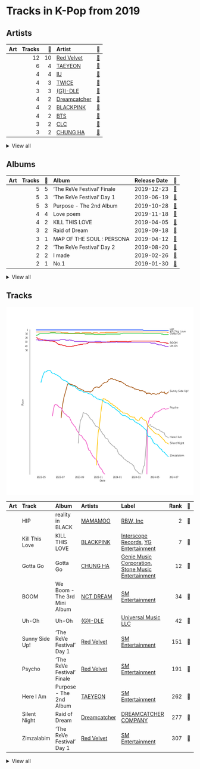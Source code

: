 # Tracks in K-Pop from 2019

## Artists

| Art | Tracks | 💚 | Artist | 🔗 |
|:---|---:|---:|:---|:---|
| <img src="https://i.scdn.co/image/ab6761610000e5eb7719f0625a2fa078a60c85cd" alt="" width="50" /> | 12 | 10 | [Red Velvet](../../../artists/red_velvet/overview.md) | [🔗](https://open.spotify.com/artist/1z4g3DjTBBZKhvAroFlhOM) |
| <img src="https://i.scdn.co/image/ab6761610000e5eb097877542866c981757e9592" alt="" width="50" /> | 6 | 4 | [TAEYEON](../../../artists/taeyeon/overview.md) | [🔗](https://open.spotify.com/artist/3qNVuliS40BLgXGxhdBdqu) |
| <img src="https://i.scdn.co/image/ab6761610000e5ebbd0642ff425698afac5caffd" alt="" width="50" /> | 4 | 4 | [IU](../../../artists/iu/overview.md) | [🔗](https://open.spotify.com/artist/3HqSLMAZ3g3d5poNaI7GOU) |
| <img src="https://i.scdn.co/image/ab6761610000e5eb0c6952f39ba680489149a54c" alt="" width="50" /> | 4 | 3 | [TWICE](../../../artists/twice/overview.md) | [🔗](https://open.spotify.com/artist/7n2Ycct7Beij7Dj7meI4X0) |
| <img src="https://i.scdn.co/image/ab6761610000e5ebc112966f2a5abe5641abae6f" alt="" width="50" /> | 3 | 3 | [(G)I-DLE](../../../artists/(g)i-dle/overview.md) | [🔗](https://open.spotify.com/artist/2AfmfGFbe0A0WsTYm0SDTx) |
| <img src="https://i.scdn.co/image/ab6761610000e5ebf9fb2a341d6852c012a5d5ee" alt="" width="50" /> | 4 | 2 | [Dreamcatcher](../../../artists/dreamcatcher/overview.md) | [🔗](https://open.spotify.com/artist/5V1qsQHdXNm4ZEZHWvFnqQ) |
| <img src="https://i.scdn.co/image/ab6761610000e5ebc9690bc711d04b3d4fd4b87c" alt="" width="50" /> | 4 | 2 | [BLACKPINK](../../../artists/blackpink/overview.md) | [🔗](https://open.spotify.com/artist/41MozSoPIsD1dJM0CLPjZF) |
| <img src="https://i.scdn.co/image/ab6761610000e5ebd642648235ebf3460d2d1f6a" alt="" width="50" /> | 4 | 2 | [BTS](../../../artists/bts/overview.md) | [🔗](https://open.spotify.com/artist/3Nrfpe0tUJi4K4DXYWgMUX) |
| <img src="https://i.scdn.co/image/ab6761610000e5eb123f438003920eced08e348d" alt="" width="50" /> | 3 | 2 | [CLC](../../../artists/clc/overview.md) | [🔗](https://open.spotify.com/artist/6QyO41KctzGc70mVaVnXQO) |
| <img src="https://i.scdn.co/image/ab6761610000e5eb8e075c754be58cc33e30905a" alt="" width="50" /> | 3 | 2 | [CHUNG HA](../../../artists/chung_ha/overview.md) | [🔗](https://open.spotify.com/artist/2PSJ6YriU7JsFucxACpU7Y) |


<details>
<summary>View all</summary>

| Art | Tracks | 💚 | Artist | 🔗 |
|:---|---:|---:|:---|:---|
| <img src="https://i.scdn.co/image/ab6761610000e5eb3977b843704948c0253b0a7d" alt="" width="50" /> | 2 | 2 | [HWASA](../../../artists/hwasa/overview.md) | [🔗](https://open.spotify.com/artist/7bmYpVgQub656uNTu6qGNQ) |
| <img src="https://i.scdn.co/image/ab6761610000e5eb76643c12c77c6f4de9f5fdb5" alt="" width="50" /> | 2 | 2 | [EVERGLOW](../../../artists/everglow/overview.md) | [🔗](https://open.spotify.com/artist/3ZZzT0naD25RhY2uZvIKkJ) |
| <img src="https://i.scdn.co/image/ab6761610000e5eb91d28ed74ef3451d30ffab6a" alt="" width="50" /> | 2 | 2 | [Stray Kids](../../../artists/stray_kids/overview.md) | [🔗](https://open.spotify.com/artist/2dIgFjalVxs4ThymZ67YCE) |
| <img src="https://i.scdn.co/image/ab6761610000e5ebb0e2700dbc17b43328038f7a" alt="" width="50" /> | 2 | 2 | [ITZY](../../../artists/itzy/overview.md) | [🔗](https://open.spotify.com/artist/2KC9Qb60EaY0kW4eH68vr3) |
| <img src="https://i.scdn.co/image/ab6761610000e5ebe12972169702affd7a4c48ec" alt="" width="50" /> | 2 | 2 | [MAMAMOO](../../../artists/mamamoo/overview.md) | [🔗](https://open.spotify.com/artist/0XATRDCYuuGhk0oE7C0o5G) |
| <img src="https://i.scdn.co/image/ab6761610000e5ebf8ae485831cf4c3a568dc313" alt="" width="50" /> | 2 | 1 | [ATEEZ](../../../artists/ateez/overview.md) | [🔗](https://open.spotify.com/artist/68KmkJeZGfwe1OUaivBa2L) |
| <img src="https://i.scdn.co/image/ab6761610000e5eb611e60f2b061c920476b2df3" alt="" width="50" /> | 2 | 1 | [BAEKHYUN](../../../artists/baekhyun/overview.md) | [🔗](https://open.spotify.com/artist/4ufh0WuMZh6y4Dmdnklvdl) |
| <img src="https://i.scdn.co/image/ab6761610000e5eb3d5ddee9415ccf4baaa9f26e" alt="" width="50" /> | 2 | 1 | Halsey | [🔗](https://open.spotify.com/artist/26VFTg2z8YR0cCuwLzESi2) |
| <img src="https://i.scdn.co/image/ab6761610000e5ebe70125afbbed90ac3e9339ba" alt="" width="50" /> | 1 | 1 | WOOGIE | [🔗](https://open.spotify.com/artist/7C0lSOS41UnTbnF7bMSEWN) |
| <img src="https://i.scdn.co/image/ab6761610000e5ebd90aa536055fe9806b3960e6" alt="" width="50" /> | 1 | 1 | GOT7 | [🔗](https://open.spotify.com/artist/6nfDaffa50mKtEOwR8g4df) |
| <img src="https://i.scdn.co/image/ab6761610000e5eb846662aa85d520b2442d3cd5" alt="" width="50" /> | 1 | 1 | [BIBI](../../../artists/bibi/overview.md) | [🔗](https://open.spotify.com/artist/6UbmqUEgjLA6jAcXwbM1Z9) |
| <img src="https://i.scdn.co/image/ab6761610000e5eb8eb5e57e526ceb14f06ea203" alt="" width="50" /> | 1 | 1 | iKON | [🔗](https://open.spotify.com/artist/5qRSs6mvI17zrkJpOHkCoM) |
| <img src="https://i.scdn.co/image/ab6761610000e5eb4d4b74165ecfadcacf0771ae" alt="" width="50" /> | 1 | 1 | [MOMOLAND](../../../artists/momoland/overview.md) | [🔗](https://open.spotify.com/artist/5RR0MLwcjc87wjSw2JYdwx) |
| <img src="https://i.scdn.co/image/ab6761610000e5eb8d69367047a24d20b0323ff7" alt="" width="50" /> | 1 | 1 | SuperM | [🔗](https://open.spotify.com/artist/5BHFSMEjfLVx1JwRWjAOsE) |
| <img src="https://i.scdn.co/image/ab6761610000e5eb2a4491bcd12c2cfe2490e52a" alt="" width="50" /> | 1 | 1 | AB6IX | [🔗](https://open.spotify.com/artist/4y0wFJ5jmCUNRLZfsw1I7g) |
| <img src="https://i.scdn.co/image/ab6761610000e5ebd9e94a40fd6ef4fe68318821" alt="" width="50" /> | 1 | 1 | Becky G | [🔗](https://open.spotify.com/artist/4obzFoKoKRHIphyHzJ35G3) |
| <img src="https://i.scdn.co/image/ab6761610000e5eb5cd460490fb1c55b8ed8c40b" alt="" width="50" /> | 1 | 1 | [OH MY GIRL](../../../artists/oh_my_girl/overview.md) | [🔗](https://open.spotify.com/artist/2019zR22qK2RBvCqtudBaI) |
| <img src="https://i.scdn.co/image/ab6761610000e5eb550aeb3311c7c8bf53ad07db" alt="" width="50" /> | 1 | 1 | WayV | [🔗](https://open.spotify.com/artist/1qBsABYUrxg9afpMtyoFKz) |
| <img src="https://i.scdn.co/image/ab6761610000e5eb49cfa92440a7629ab21a8561" alt="" width="50" /> | 1 | 1 | [NCT DREAM](../../../artists/nct_dream/overview.md) | [🔗](https://open.spotify.com/artist/1gBUSTR3TyDdTVFIaQnc02) |
| <img src="https://i.scdn.co/image/ab6761610000e5eb9aef2dd9db143fe76e600bba" alt="" width="50" /> | 1 | 1 | J.Y. Park | [🔗](https://open.spotify.com/artist/1TTx0YcbKUtJIZY1HEnh9B) |
| <img src="https://i.scdn.co/image/ab6761610000e5eb6ecc590101dde2ae2ffbea2d" alt="" width="50" /> | 1 | 1 | SULLI | [🔗](https://open.spotify.com/artist/1OjcBoc71FwlzD5cJGx7xk) |
| <img src="https://i.scdn.co/image/ab6761610000e5eb3835e2ba41427e8356bbd091" alt="" width="50" /> | 1 | 1 | [TOMORROW X TOGETHER](../../../artists/tomorrow_x_together/overview.md) | [🔗](https://open.spotify.com/artist/0ghlgldX5Dd6720Q3qFyQB) |
| <img src="https://i.scdn.co/image/ab6761610000e5eb0fad315ccb6b38517152d2cc" alt="" width="50" /> | 1 | 1 | SUGA | [🔗](https://open.spotify.com/artist/0ebNdVaOfp6N0oZ1guIxM8) |
| <img src="https://i.scdn.co/image/ab6761610000e5ebeb746063d1aafa2817ea11b5" alt="" width="50" /> | 1 | 1 | [j-hope](../../../artists/j-hope/overview.md) | [🔗](https://open.spotify.com/artist/0b1sIQumIAsNbqAoIClSpy) |
| <img src="https://i.scdn.co/image/ab6761610000e5eb301c472c007caf0f0ae60fe5" alt="" width="50" /> | 1 | 1 | SUPERBEE | [🔗](https://open.spotify.com/artist/0Q5XzDpn7DCI5jlubok4xb) |
| <img src="https://i.scdn.co/image/ab6761610000e5eba0558a30f75468d73a9a2789" alt="" width="50" /> | 2 | 0 | CIX | [🔗](https://open.spotify.com/artist/1lHfzEkKmmvdVDDDLKkcsd) |
| <img src="https://i.scdn.co/image/ab67616d0000b273eaaec0372ea5e4f248eaf282" alt="" width="50" /> | 1 | 0 | PinkFantasy | [🔗](https://open.spotify.com/artist/5syu5kN4a5f4rgMCRGlnZp) |
| <img src="https://i.scdn.co/image/ab6761610000e5eb2444e9b2ef714c2d1e7bae64" alt="" width="50" /> | 1 | 0 | HYO | [🔗](https://open.spotify.com/artist/3U7bOaJLuFkrmDQ1C1OqKl) |
| <img src="https://i.scdn.co/image/ab6761610000e5eb55ceeda87713cdf230a0a6ae" alt="" width="50" /> | 1 | 0 | KARD | [🔗](https://open.spotify.com/artist/2JhAlkmukNvarUpGhTFXUQ) |
| <img src="https://i.scdn.co/image/ab6761610000e5eb271110d977700b69d9548993" alt="" width="50" /> | 1 | 0 | EXID | [🔗](https://open.spotify.com/artist/1xs6WFotNQSXweo0GXrS0O) |

</details>


## Albums

| Art | Tracks | 💚 | Album | Release Date | 🔗 |
|:---|---:|---:|:---|:---|:---|
| <img src="https://i.scdn.co/image/ab67616d0000b273df5022bdf1ac4bf52135c4be" alt="" width="50" /> | 5 | 5 | ‘The ReVe Festival’ Finale | 2019-12-23 | [🔗](https://open.spotify.com/album/3rVtm00UfbuzWOewdm4iYM) |
| <img src="https://i.scdn.co/image/ab67616d0000b27370a04b3e66d6a4a38237dc7f" alt="" width="50" /> | 5 | 3 | ‘The ReVe Festival’ Day 1 | 2019-06-19 | [🔗](https://open.spotify.com/album/2nLEiP268mSFZHW5dajM4R) |
| <img src="https://i.scdn.co/image/ab67616d0000b273b87c0d76ed9c7b1654b390d0" alt="" width="50" /> | 5 | 3 | Purpose - The 2nd Album | 2019-10-28 | [🔗](https://open.spotify.com/album/0h6wCpdgpSOAbYDDYJVuwr) |
| <img src="https://i.scdn.co/image/ab67616d0000b273b658276cd9884ef6fae69033" alt="" width="50" /> | 4 | 4 | Love poem | 2019-11-18 | [🔗](https://open.spotify.com/album/2xEH7SRzJq7LgA0fCtTlxH) |
| <img src="https://i.scdn.co/image/ab67616d0000b273e20e5c366b497518353497b0" alt="" width="50" /> | 4 | 2 | KILL THIS LOVE | 2019-04-05 | [🔗](https://open.spotify.com/album/3PNxZ3BELbUXJ1XLktXiHz) |
| <img src="https://i.scdn.co/image/ab67616d0000b273a5911f62f0fe24713fb9d0c8" alt="" width="50" /> | 3 | 2 | Raid of Dream | 2019-09-18 | [🔗](https://open.spotify.com/album/7jvAjSM0NOSwJYsLzHQ9KZ) |
| <img src="https://i.scdn.co/image/ab67616d0000b27318d0ed4f969b376893f9a38f" alt="" width="50" /> | 3 | 1 | MAP OF THE SOUL : PERSONA | 2019-04-12 | [🔗](https://open.spotify.com/album/2KqlAl1Kl5fZvbFgJ0qFB6) |
| <img src="https://i.scdn.co/image/ab67616d0000b2733a7804057d817ff9f68ca85c" alt="" width="50" /> | 2 | 2 | ‘The ReVe Festival’ Day 2 | 2019-08-20 | [🔗](https://open.spotify.com/album/3DXz6ItR9DzIw9S0h3Cxfc) |
| <img src="https://i.scdn.co/image/ab67616d0000b273e0673f1aa086b283c865817e" alt="" width="50" /> | 2 | 2 | I made | 2019-02-26 | [🔗](https://open.spotify.com/album/479xGDGrqMXN8YLmJMEoTG) |
| <img src="https://i.scdn.co/image/ab67616d0000b273ea82cfc115275d25d9750ae1" alt="" width="50" /> | 2 | 1 | No.1 | 2019-01-30 | [🔗](https://open.spotify.com/album/6xSUUpa9LBZYwJFMJOr8M6) |


<details>
<summary>View all</summary>

| Art | Tracks | 💚 | Album | Release Date | 🔗 |
|:---|---:|---:|:---|:---|:---|
| <img src="https://i.scdn.co/image/ab67616d0000b2734951587f39286b47bedfd4c9" alt="" width="50" /> | 2 | 1 | Flourishing | 2019-06-24 | [🔗](https://open.spotify.com/album/5rHnbSUBaflJgCLlZfDnzt) |
| <img src="https://i.scdn.co/image/ab67616d0000b27349b81808fcdaeeb55bef59d1" alt="" width="50" /> | 2 | 1 | Feel Special | 2019-09-23 | [🔗](https://open.spotify.com/album/3NQBPabmRm3LzVcmtkTLfo) |
| <img src="https://i.scdn.co/image/ab67616d0000b2738c0903b4b02840c57f103db4" alt="" width="50" /> | 2 | 1 | City Lights - The 1st Mini Album | 2019-07-10 | [🔗](https://open.spotify.com/album/6AeMj5CMeTXRGhmUuv0LH3) |
| <img src="https://i.scdn.co/image/ab67616d0000b273a359467cf1e245c2cdf5dad5" alt="" width="50" /> | 2 | 0 | HELLO Chapter 1: Hello, Stranger | 2019-07-23 | [🔗](https://open.spotify.com/album/73Jw9dKwFV1kF62JFUls3V) |
| <img src="https://i.scdn.co/image/ab67616d0000b2739d650d0d98caf3f54b842a0b" alt="" width="50" /> | 1 | 1 | reality in BLACK | 2019-11-14 | [🔗](https://open.spotify.com/album/7CucpzwxAZ6kHmctI9eo4X) |
| <img src="https://i.scdn.co/image/ab67616d0000b2738612b3a74fefaf72ddc92d08" alt="" width="50" /> | 1 | 1 | White Wind | 2019-03-14 | [🔗](https://open.spotify.com/album/60m09rutmwj5ewOJoFIAVY) |
| <img src="https://i.scdn.co/image/ab67616d0000b27309610687bcd1b3dc95d5d436" alt="" width="50" /> | 1 | 1 | We Boom - The 3rd Mini Album | 2019-07-26 | [🔗](https://open.spotify.com/album/31ln9LpD1WyhFlOvDp9YJc) |
| <img src="https://i.scdn.co/image/ab67616d0000b27363c22b0fbe7426efcf5f86e6" alt="" width="50" /> | 1 | 1 | Uh-Oh | 2019-06-26 | [🔗](https://open.spotify.com/album/3PzrNuMGWGpp8WOfrmpkaU) |
| <img src="https://i.scdn.co/image/ab67616d0000b2739389aab1165b6498eba04d8e" alt="" width="50" /> | 1 | 1 | The Dream Chapter: MAGIC | 2019-10-21 | [🔗](https://open.spotify.com/album/7yDyRk7Wvvw7JM1kqV4tJf) |
| <img src="https://i.scdn.co/image/ab67616d0000b273374ed0d3862263ef52df6828" alt="" width="50" /> | 1 | 1 | Take Over The Moon - The 2nd Mini Album | 2019-10-29 | [🔗](https://open.spotify.com/album/4ha80ucjDvhmQPLT77yyob) |
| <img src="https://i.scdn.co/image/ab67616d0000b27346c377827f3ad9fa6b0f64df" alt="" width="50" /> | 1 | 1 | TWIT | 2019-02-13 | [🔗](https://open.spotify.com/album/6KL4s0Y6Ijcj0QP1Nm1EVF) |
| <img src="https://i.scdn.co/image/ab67616d0000b273decdd40044544f29075673d2" alt="" width="50" /> | 1 | 1 | TREASURE EP.FIN : All To Action | 2019-10-08 | [🔗](https://open.spotify.com/album/4HGhzqQEY1X6WWZw6MhjlO) |
| <img src="https://i.scdn.co/image/ab67616d0000b273a60df50e5e461afae4ef105d" alt="" width="50" /> | 1 | 1 | THE FIFTH SEASON | 2019-05-08 | [🔗](https://open.spotify.com/album/7nRRZFQgQKQsXG7mQIuQPA) |
| <img src="https://i.scdn.co/image/ab67616d0000b273583c60000e8abc8283853e10" alt="" width="50" /> | 1 | 1 | SuperM - The 1st Mini Album | 2019-10-04 | [🔗](https://open.spotify.com/album/1C1qYeSC9RdgbrKXpZCTSJ) |
| <img src="https://i.scdn.co/image/ab67616d0000b2735dd07552de8e974829621d84" alt="" width="50" /> | 1 | 1 | Show Me | 2019-03-20 | [🔗](https://open.spotify.com/album/2olU5yGGjXxgOt9GrFEtLo) |
| <img src="https://i.scdn.co/image/ab67616d0000b273da43139cbb1612e1b94eed4a" alt="" width="50" /> | 1 | 1 | SUGA's Interlude | 2019-12-06 | [🔗](https://open.spotify.com/album/0JfaSjTaej3QB27ofjnbQV) |
| <img src="https://i.scdn.co/image/ab67616d0000b2738b94794b8aa12407bf838d7d" alt="" width="50" /> | 1 | 1 | NEW KIDS REPACKAGE : THE NEW KIDS | 2019-01-07 | [🔗](https://open.spotify.com/album/6RZYa7F18bu7mmeT8qxWqh) |
| <img src="https://i.scdn.co/image/ab67616d0000b2731260c9a4d42b2615c9f67bb0" alt="" width="50" /> | 1 | 1 | IT'z ICY | 2019-07-29 | [🔗](https://open.spotify.com/album/5Xb03XAF2LoaMqbM38H9eB) |
| <img src="https://i.scdn.co/image/ab67616d0000b27389a8fc641c956dc899c0b168" alt="" width="50" /> | 1 | 1 | IT'z Different | 2019-02-12 | [🔗](https://open.spotify.com/album/7Mxbav9clZ3AVDKThwwgXS) |
| <img src="https://i.scdn.co/image/ab67616d0000b2733accfe72fd85d00c777096c8" alt="" width="50" /> | 1 | 1 | Hwa:telier | 2019-10-11 | [🔗](https://open.spotify.com/album/20xEJwUlmfoSLoK5AhEucL) |
| <img src="https://i.scdn.co/image/ab67616d0000b27391c1f72f6be65bf4cb27b4a4" alt="" width="50" /> | 1 | 1 | HUSH | 2019-08-19 | [🔗](https://open.spotify.com/album/7cGql7l8oRpjGmeDspBMZ2) |
| <img src="https://i.scdn.co/image/ab67616d0000b27325767b4fe7a3b04df1096b49" alt="" width="50" /> | 1 | 1 | Gotta Go | 2019-01-02 | [🔗](https://open.spotify.com/album/3WgHekDElv10Kam9aCMwnx) |
| <img src="https://i.scdn.co/image/ab67616d0000b273199b103e99c9de6bb5a7dc53" alt="" width="50" /> | 1 | 1 | Goblin | 2019-06-29 | [🔗](https://open.spotify.com/album/7j4zkimpX4Vs3RzKJKOUwb) |
| <img src="https://i.scdn.co/image/ab67616d0000b2737de8f56a39ec67a091457d04" alt="" width="50" /> | 1 | 1 | Four Seasons | 2019-03-24 | [🔗](https://open.spotify.com/album/3ublKZHu1qjU9ujf9A4zhH) |
| <img src="https://i.scdn.co/image/ab67616d0000b273197065762b87f256af869d47" alt="" width="50" /> | 1 | 1 | FEVER | 2019-12-01 | [🔗](https://open.spotify.com/album/1AF9DPA6J8zveFttZ247O0) |
| <img src="https://i.scdn.co/image/ab67616d0000b273ff7c2dfd0ed9b2cf6bf9c818" alt="" width="50" /> | 1 | 1 | FANCY YOU | 2019-04-22 | [🔗](https://open.spotify.com/album/3aLpWFejbsdyafODLXRqwF) |
| <img src="https://i.scdn.co/image/ab67616d0000b2732ca65c45697e473a0d9d1711" alt="" width="50" /> | 1 | 1 | Devil | 2019-09-06 | [🔗](https://open.spotify.com/album/1HpLXN8RRy1lHO3jckCTkN) |
| <img src="https://i.scdn.co/image/ab67616d0000b273869bb5c720b743357fd402bd" alt="" width="50" /> | 1 | 1 | Clé 2 : Yellow Wood | 2019-06-19 | [🔗](https://open.spotify.com/album/7a3luOh8mK0q8YsRkNUjrU) |
| <img src="https://i.scdn.co/image/ab67616d0000b273cbb25c0de45e6a6ded073802" alt="" width="50" /> | 1 | 1 | Clé 1 : MIROH | 2019-03-25 | [🔗](https://open.spotify.com/album/3s6RbqkTprnGwKpoUSYL00) |
| <img src="https://i.scdn.co/image/ab67616d0000b273819e2d9468a6792735c0ec77" alt="" width="50" /> | 1 | 1 | Chicken Noodle Soup (feat. Becky G) | 2019-09-27 | [🔗](https://open.spotify.com/album/76IRLp7YzBVLKsat6Ro9ae) |
| <img src="https://i.scdn.co/image/ab67616d0000b273e4d85babdbdecf2c21568ea0" alt="" width="50" /> | 1 | 1 | Call My Name | 2019-11-04 | [🔗](https://open.spotify.com/album/76B3bEVEuCnZTkwhOXdjmg) |
| <img src="https://i.scdn.co/image/ab67616d0000b273f091c9841ed6033937fdb7e5" alt="" width="50" /> | 1 | 1 | Breakthrough | 2019-06-12 | [🔗](https://open.spotify.com/album/7LWfEiSeue9BXPbUOH34q6) |
| <img src="https://i.scdn.co/image/ab67616d0000b273addef7fad07f17acdf7d6b98" alt="" width="50" /> | 1 | 1 | B:COMPLETE | 2019-05-22 | [🔗](https://open.spotify.com/album/5cxJNT3zQw9kvJ0wpwWY7V) |
| <img src="https://i.scdn.co/image/ab67616d0000b273aa6b11047dc7be4824a39798" alt="" width="50" /> | 1 | 1 | ARRIVAL OF EVERGLOW | 2019-03-18 | [🔗](https://open.spotify.com/album/4qFVcLDapqLmjinahsk7U0) |
| <img src="https://i.scdn.co/image/ab67616d0000b27393669daf6d891ee1bdd28df8" alt="" width="50" /> | 1 | 0 | WE | 2019-05-15 | [🔗](https://open.spotify.com/album/6Epnn9sgvvUrHdEf7JKjQb) |
| <img src="https://i.scdn.co/image/ab67616d0000b27349194360fc897997b57ba32a" alt="" width="50" /> | 1 | 0 | The End of Nightmare | 2019-02-13 | [🔗](https://open.spotify.com/album/5GWbkX0bjGcv9bRPVOPZVg) |
| <img src="https://i.scdn.co/image/ab67616d0000b273aaf833882fd0d8d943b9c0c0" alt="" width="50" /> | 1 | 0 | TREASURE EP.2 : Zero To One | 2019-01-15 | [🔗](https://open.spotify.com/album/2PQ8cQ8WzAJJkWYT2Ydmhw) |
| <img src="https://i.scdn.co/image/ab67616d0000b273d19dea795b7319268486fc5b" alt="" width="50" /> | 1 | 0 | KARD 1st Digital Single ‘Bomb Bomb’ | 2019-03-27 | [🔗](https://open.spotify.com/album/61X9zu44fHnOjjqIYu05Rc) |
| <img src="https://i.scdn.co/image/ab67616d0000b2730041c88ac5b6429b5d34e7b7" alt="" width="50" /> | 1 | 0 | Fantasy | 2019-08-05 | [🔗](https://open.spotify.com/album/5Z9TjiRFMhU5pbUvZJIXTB) |
| <img src="https://i.scdn.co/image/ab67616d0000b2735062dabfa4007e1b72981edf" alt="" width="50" /> | 1 | 0 | Badster | 2019-07-20 | [🔗](https://open.spotify.com/album/4GA4vqEeOzVM8ib6HHy6Ij) |

</details>


## Tracks

![Track score ranking over time](../../../images/playlists/k-pop/2019/tracks_time_series.png)

| Art | Track | Album | Artists | Label | Rank | 💚 | 🔗 |
|:---|:---|:---|:---|:---|---:|:---|:---|
| <img src="https://i.scdn.co/image/ab67616d0000b2739d650d0d98caf3f54b842a0b" alt="" width="50" /> | HIP | reality in BLACK | [MAMAMOO](../../../artists/mamamoo/overview.md) | [RBW, Inc](../../../labels/rbw_inc_) | 2 | 💚 | [🔗](https://open.spotify.com/track/24nK8tW7Pt3Inh2utttuoG) |
| <img src="https://i.scdn.co/image/ab67616d0000b273e20e5c366b497518353497b0" alt="" width="50" /> | Kill This Love | KILL THIS LOVE | [BLACKPINK](../../../artists/blackpink/overview.md) | [Interscope Records](../../../labels/interscope_records), [YG Entertainment](../../../labels/yg_entertainment) | 7 | 💚 | [🔗](https://open.spotify.com/track/6hvczQ05jc1yGlp9zhb95V) |
| <img src="https://i.scdn.co/image/ab67616d0000b27325767b4fe7a3b04df1096b49" alt="" width="50" /> | Gotta Go | Gotta Go | [CHUNG HA](../../../artists/chung_ha/overview.md) | [Genie Music Corporation](../../../labels/genie_music_corporation), [Stone Music Entertainment](../../../labels/stone_music_entertainment) | 12 | 💚 | [🔗](https://open.spotify.com/track/1exnDFdC34GyBcaLt9ZJfX) |
| <img src="https://i.scdn.co/image/ab67616d0000b27309610687bcd1b3dc95d5d436" alt="" width="50" /> | BOOM | We Boom - The 3rd Mini Album | [NCT DREAM](../../../artists/nct_dream/overview.md) | [SM Entertainment](../../../labels/sm_entertainment) | 34 | 💚 | [🔗](https://open.spotify.com/track/6rcn967QN5JtkPOBDwYIuT) |
| <img src="https://i.scdn.co/image/ab67616d0000b27363c22b0fbe7426efcf5f86e6" alt="" width="50" /> | Uh-Oh | Uh-Oh | [(G)I-DLE](../../../artists/(g)i-dle/overview.md) | [Universal Music LLC](../../../labels/universal_music_llc) | 42 | 💚 | [🔗](https://open.spotify.com/track/1OBb2wZMXKNmtdyyejLIyL) |
| <img src="https://i.scdn.co/image/ab67616d0000b27370a04b3e66d6a4a38237dc7f" alt="" width="50" /> | Sunny Side Up! | ‘The ReVe Festival’ Day 1 | [Red Velvet](../../../artists/red_velvet/overview.md) | [SM Entertainment](../../../labels/sm_entertainment) | 151 | 💚 | [🔗](https://open.spotify.com/track/5yGTiC0ypN09P4Nl6tE3FY) |
| <img src="https://i.scdn.co/image/ab67616d0000b273df5022bdf1ac4bf52135c4be" alt="" width="50" /> | Psycho | ‘The ReVe Festival’ Finale | [Red Velvet](../../../artists/red_velvet/overview.md) | [SM Entertainment](../../../labels/sm_entertainment) | 191 | 💚 | [🔗](https://open.spotify.com/track/3CYH422oy1cZNoo0GTG1TK) |
| <img src="https://i.scdn.co/image/ab67616d0000b273b87c0d76ed9c7b1654b390d0" alt="" width="50" /> | Here I Am | Purpose - The 2nd Album | [TAEYEON](../../../artists/taeyeon/overview.md) | [SM Entertainment](../../../labels/sm_entertainment) | 262 | 💚 | [🔗](https://open.spotify.com/track/3xeo2seNDIp712sUmZycAN) |
| <img src="https://i.scdn.co/image/ab67616d0000b273a5911f62f0fe24713fb9d0c8" alt="" width="50" /> | Silent Night | Raid of Dream | [Dreamcatcher](../../../artists/dreamcatcher/overview.md) | [DREAMCATCHER COMPANY](../../../labels/dreamcatcher_company) | 277 | 💚 | [🔗](https://open.spotify.com/track/6OrYF7BHkbsfhxEMQfwBvV) |
| <img src="https://i.scdn.co/image/ab67616d0000b27370a04b3e66d6a4a38237dc7f" alt="" width="50" /> | Zimzalabim | ‘The ReVe Festival’ Day 1 | [Red Velvet](../../../artists/red_velvet/overview.md) | [SM Entertainment](../../../labels/sm_entertainment) | 307 | 💚 | [🔗](https://open.spotify.com/track/0GUbhhI5fRx7BlqlqlhjuB) |


<details>
<summary>View all</summary>

| Art | Track | Album | Artists | Label | Rank | 💚 | 🔗 |
|:---|:---|:---|:---|:---|---:|:---|:---|
| <img src="https://i.scdn.co/image/ab67616d0000b27349b81808fcdaeeb55bef59d1" alt="" width="50" /> | Feel Special | Feel Special | [TWICE](../../../artists/twice/overview.md) | [Republic Records](../../../labels/republic_records) | 362 | 💚 | [🔗](https://open.spotify.com/track/3Hz3tTQwOdM6XkA0ALB2G9) |
| <img src="https://i.scdn.co/image/ab67616d0000b273df5022bdf1ac4bf52135c4be" alt="" width="50" /> | Milkshake | ‘The ReVe Festival’ Finale | [Red Velvet](../../../artists/red_velvet/overview.md) | [SM Entertainment](../../../labels/sm_entertainment) | 365 | 💚 | [🔗](https://open.spotify.com/track/65ZHlbTuPrZggbmYCVjPL4) |
| <img src="https://i.scdn.co/image/ab67616d0000b273df5022bdf1ac4bf52135c4be" alt="" width="50" /> | Jumpin' | ‘The ReVe Festival’ Finale | [Red Velvet](../../../artists/red_velvet/overview.md) | [SM Entertainment](../../../labels/sm_entertainment) | 395 | 💚 | [🔗](https://open.spotify.com/track/3q21kVfUIdkzqYpzBCbojN) |
| <img src="https://i.scdn.co/image/ab67616d0000b273e0673f1aa086b283c865817e" alt="" width="50" /> | Put It Straight | I made | [(G)I-DLE](../../../artists/(g)i-dle/overview.md) | [CUBE ENTERTAINMENT](../../../labels/cube_entertainment) | 407 | 💚 | [🔗](https://open.spotify.com/track/2G0wbwTsTN0HJeQp3BDc4D) |
| <img src="https://i.scdn.co/image/ab67616d0000b2732ca65c45697e473a0d9d1711" alt="" width="50" /> | Devil | Devil | [CLC](../../../artists/clc/overview.md) | [Universal Music LLC](../../../labels/universal_music_llc) | 469 | 💚 | [🔗](https://open.spotify.com/track/3aG0gbuvZ1VeVm68d4J6Yq) |
| <img src="https://i.scdn.co/image/ab67616d0000b273b658276cd9884ef6fae69033" alt="" width="50" /> | above the time | Love poem | [IU](../../../artists/iu/overview.md) | [Kakao Entertainment](../../../labels/kakao_entertainment) | 487 | 💚 | [🔗](https://open.spotify.com/track/2qKZnheMe0HhqYC1XJcdaA) |
| <img src="https://i.scdn.co/image/ab67616d0000b2738612b3a74fefaf72ddc92d08" alt="" width="50" /> | gogobebe | White Wind | [MAMAMOO](../../../artists/mamamoo/overview.md) | [RBW, Inc](../../../labels/rbw_inc_) | 489 | 💚 | [🔗](https://open.spotify.com/track/6E7jAJN2e3znSHyPCdQqx8) |
| <img src="https://i.scdn.co/image/ab67616d0000b273b658276cd9884ef6fae69033" alt="" width="50" /> | unlucky | Love poem | [IU](../../../artists/iu/overview.md) | [Kakao Entertainment](../../../labels/kakao_entertainment) | 518 | 💚 | [🔗](https://open.spotify.com/track/1jsY6pQeNaEConZWGau1L4) |
| <img src="https://i.scdn.co/image/ab67616d0000b273ff7c2dfd0ed9b2cf6bf9c818" alt="" width="50" /> | FANCY | FANCY YOU | [TWICE](../../../artists/twice/overview.md) | [Republic Records](../../../labels/republic_records) | 541 | 💚 | [🔗](https://open.spotify.com/track/2qQpFbqqkLOGySgNK8wBXt) |
| <img src="https://i.scdn.co/image/ab67616d0000b273da43139cbb1612e1b94eed4a" alt="" width="50" /> | SUGA's Interlude | SUGA's Interlude | Halsey, SUGA, [BTS](../../../artists/bts/overview.md) | [Capitol Records](../../../labels/capitol_records) | 565 | 💚 | [🔗](https://open.spotify.com/track/5a0nHa7F4S9hb0Zi0zLS8w) |
| <img src="https://i.scdn.co/image/ab67616d0000b27389a8fc641c956dc899c0b168" alt="" width="50" /> | DALLA DALLA | IT'z Different | [ITZY](../../../artists/itzy/overview.md) | [Republic Records](../../../labels/republic_records) | 613 | 💚 | [🔗](https://open.spotify.com/track/38rUIlTX93Aoif3WcY1wv6) |
| <img src="https://i.scdn.co/image/ab67616d0000b273ea82cfc115275d25d9750ae1" alt="" width="50" /> | Like It | No.1 | [CLC](../../../artists/clc/overview.md) | [CUBE ENTERTAINMENT](../../../labels/cube_entertainment) | 640 | 💚 | [🔗](https://open.spotify.com/track/6ioP0snRYjhfWKNMMLKOde) |
| <img src="https://i.scdn.co/image/ab67616d0000b2738b94794b8aa12407bf838d7d" alt="" width="50" /> | KILLING ME | NEW KIDS REPACKAGE : THE NEW KIDS | iKON | [YG Entertainment](../../../labels/yg_entertainment) | 694 | 💚 | [🔗](https://open.spotify.com/track/1IbpTcFDHRD87cGQOhVCDP) |
| <img src="https://i.scdn.co/image/ab67616d0000b2733accfe72fd85d00c777096c8" alt="" width="50" /> | In The Fall | Hwa:telier | [HWASA](../../../artists/hwasa/overview.md), WOOGIE | [RBW, Inc](../../../labels/rbw_inc_) | 779 | 💚 | [🔗](https://open.spotify.com/track/2esmbUCwduwG8SyN4RAwmM) |
| <img src="https://i.scdn.co/image/ab67616d0000b273decdd40044544f29075673d2" alt="" width="50" /> | WONDERLAND | TREASURE EP.FIN : All To Action | [ATEEZ](../../../artists/ateez/overview.md) | [KQ Entertainment](../../../labels/kq_entertainment) | 795 | 💚 | [🔗](https://open.spotify.com/track/6k67RdkVjTZj79c1cRz7IQ) |
| <img src="https://i.scdn.co/image/ab67616d0000b273374ed0d3862263ef52df6828" alt="" width="50" /> | Love Talk | Take Over The Moon - The 2nd Mini Album | WayV | LABEL V | 824 | 💚 | [🔗](https://open.spotify.com/track/6bc8VmlNt5S9WJlyw8bBdd) |
| <img src="https://i.scdn.co/image/ab67616d0000b273df5022bdf1ac4bf52135c4be" alt="" width="50" /> | In & Out | ‘The ReVe Festival’ Finale | [Red Velvet](../../../artists/red_velvet/overview.md) | [SM Entertainment](../../../labels/sm_entertainment) | 831 | 💚 | [🔗](https://open.spotify.com/track/2iYnEfKsAsE86Yb9mS4b3E) |
| <img src="https://i.scdn.co/image/ab67616d0000b273aaf833882fd0d8d943b9c0c0" alt="" width="50" /> | HALA HALA (Hearts Awakened, Live Alive) | TREASURE EP.2 : Zero To One | [ATEEZ](../../../artists/ateez/overview.md) | [KQ Entertainment](../../../labels/kq_entertainment) | 844 | | [🔗](https://open.spotify.com/track/4v2BLMhWtVvBnZwuoiKxja) |
| <img src="https://i.scdn.co/image/ab67616d0000b273ea82cfc115275d25d9750ae1" alt="" width="50" /> | No | No.1 | [CLC](../../../artists/clc/overview.md) | [CUBE ENTERTAINMENT](../../../labels/cube_entertainment) | 844 | | [🔗](https://open.spotify.com/track/3sygLAUhHsJsQ0cBk6fxRd) |
| <img src="https://i.scdn.co/image/ab67616d0000b27346c377827f3ad9fa6b0f64df" alt="" width="50" /> | TWIT | TWIT | [HWASA](../../../artists/hwasa/overview.md) | [RBW, Inc](../../../labels/rbw_inc_) | 844 | 💚 | [🔗](https://open.spotify.com/track/6qyz1KOlGJsKYJ4ZsRmRSD) |
| <img src="https://i.scdn.co/image/ab67616d0000b27349194360fc897997b57ba32a" alt="" width="50" /> | PIRI | The End of Nightmare | [Dreamcatcher](../../../artists/dreamcatcher/overview.md) | [DREAMCATCHER COMPANY](../../../labels/dreamcatcher_company) | 844 | | [🔗](https://open.spotify.com/track/38dgtl73zn8VYh7VOCvs69) |
| <img src="https://i.scdn.co/image/ab67616d0000b273e0673f1aa086b283c865817e" alt="" width="50" /> | Senorita | I made | [(G)I-DLE](../../../artists/(g)i-dle/overview.md) | [CUBE ENTERTAINMENT](../../../labels/cube_entertainment) | 844 | 💚 | [🔗](https://open.spotify.com/track/0q6boCcLaWYPIy2vOsksFg) |
| <img src="https://i.scdn.co/image/ab67616d0000b273aa6b11047dc7be4824a39798" alt="" width="50" /> | Bon Bon Chocolat | ARRIVAL OF EVERGLOW | [EVERGLOW](../../../artists/everglow/overview.md) | [Genie Music Corporation](../../../labels/genie_music_corporation), [Stone Music Entertainment](../../../labels/stone_music_entertainment) | 844 | 💚 | [🔗](https://open.spotify.com/track/5XS0GCCIotaI6XtsYcIKeX) |
| <img src="https://i.scdn.co/image/ab67616d0000b2735dd07552de8e974829621d84" alt="" width="50" /> | I’m So Hot | Show Me | [MOMOLAND](../../../artists/momoland/overview.md) | MLD ENTERTAINMENT, Kakao M Corp. | 844 | 💚 | [🔗](https://open.spotify.com/track/5unCIQfJLMtcsiU6MP5zmB) |
| <img src="https://i.scdn.co/image/ab67616d0000b2737de8f56a39ec67a091457d04" alt="" width="50" /> | Four Seasons | Four Seasons | [TAEYEON](../../../artists/taeyeon/overview.md) | [SM Entertainment](../../../labels/sm_entertainment) | 844 | 💚 | [🔗](https://open.spotify.com/track/4ytyLpIwUXbdFsNOvgNnmP) |
| <img src="https://i.scdn.co/image/ab67616d0000b273cbb25c0de45e6a6ded073802" alt="" width="50" /> | MIROH | Clé 1 : MIROH | [Stray Kids](../../../artists/stray_kids/overview.md) | [Republic Records](../../../labels/republic_records) | 844 | 💚 | [🔗](https://open.spotify.com/track/2sFWzfV3kqAwXEWM9BjzwH) |
| <img src="https://i.scdn.co/image/ab67616d0000b273d19dea795b7319268486fc5b" alt="" width="50" /> | Bomb Bomb | KARD 1st Digital Single ‘Bomb Bomb’ | KARD | DSP Media | 844 | | [🔗](https://open.spotify.com/track/2U6RSyXFnDVNYoD9iUgi09) |
| <img src="https://i.scdn.co/image/ab67616d0000b273e20e5c366b497518353497b0" alt="" width="50" /> | Don't Know What To Do | KILL THIS LOVE | [BLACKPINK](../../../artists/blackpink/overview.md) | [Interscope Records](../../../labels/interscope_records), [YG Entertainment](../../../labels/yg_entertainment) | 844 | 💚 | [🔗](https://open.spotify.com/track/38SKB7UfhL6Sd6Joxex5yK) |
| <img src="https://i.scdn.co/image/ab67616d0000b273e20e5c366b497518353497b0" alt="" width="50" /> | Hope Not | KILL THIS LOVE | [BLACKPINK](../../../artists/blackpink/overview.md) | [Interscope Records](../../../labels/interscope_records), [YG Entertainment](../../../labels/yg_entertainment) | 844 | | [🔗](https://open.spotify.com/track/3eZD5DZGibwxMAOaCMBg3k) |
| <img src="https://i.scdn.co/image/ab67616d0000b273e20e5c366b497518353497b0" alt="" width="50" /> | Kick It | KILL THIS LOVE | [BLACKPINK](../../../artists/blackpink/overview.md) | [Interscope Records](../../../labels/interscope_records), [YG Entertainment](../../../labels/yg_entertainment) | 844 | | [🔗](https://open.spotify.com/track/4rsoLz7ZY1Ldz8dpm4Lqtg) |
| <img src="https://i.scdn.co/image/ab67616d0000b27318d0ed4f969b376893f9a38f" alt="" width="50" /> | Boy With Luv (feat. Halsey) | MAP OF THE SOUL : PERSONA | [BTS](../../../artists/bts/overview.md), Halsey | [BIGHIT MUSIC](../../../labels/bighit_music) | 844 | | [🔗](https://open.spotify.com/track/4a9tbd947vo9K8Vti9JwcI) |
| <img src="https://i.scdn.co/image/ab67616d0000b27318d0ed4f969b376893f9a38f" alt="" width="50" /> | HOME | MAP OF THE SOUL : PERSONA | [BTS](../../../artists/bts/overview.md) | [BIGHIT MUSIC](../../../labels/bighit_music) | 844 | | [🔗](https://open.spotify.com/track/6Yc3tjFCVR2bfAQFRTZBef) |
| <img src="https://i.scdn.co/image/ab67616d0000b27318d0ed4f969b376893f9a38f" alt="" width="50" /> | Mikrokosmos | MAP OF THE SOUL : PERSONA | [BTS](../../../artists/bts/overview.md) | [BIGHIT MUSIC](../../../labels/bighit_music) | 844 | 💚 | [🔗](https://open.spotify.com/track/0jSccBRnhNU4KtACMQPvco) |
| <img src="https://i.scdn.co/image/ab67616d0000b273a60df50e5e461afae4ef105d" alt="" width="50" /> | 5th Season (SSFWL) | THE FIFTH SEASON | [OH MY GIRL](../../../artists/oh_my_girl/overview.md) | [WM Entertainment](../../../labels/wm_entertainment) | 844 | 💚 | [🔗](https://open.spotify.com/track/2o0H0o6gWgnegtqkuOhtZk) |
| <img src="https://i.scdn.co/image/ab67616d0000b27393669daf6d891ee1bdd28df8" alt="" width="50" /> | Me & You | WE | EXID | BANANA CULTURE | 844 | | [🔗](https://open.spotify.com/track/0dSE54vYYvRNWzVTxE2xTL) |
| <img src="https://i.scdn.co/image/ab67616d0000b273addef7fad07f17acdf7d6b98" alt="" width="50" /> | BREATHE | B:COMPLETE | AB6IX | [WM Korea](../../../labels/wm_korea) | 844 | 💚 | [🔗](https://open.spotify.com/track/4XbyRgWe6yU4wE6WShdTEs) |
| <img src="https://i.scdn.co/image/ab67616d0000b273f091c9841ed6033937fdb7e5" alt="" width="50" /> | Breakthrough | Breakthrough | [TWICE](../../../artists/twice/overview.md) | [WM Japan](../../../labels/wm_japan) | 844 | 💚 | [🔗](https://open.spotify.com/track/5COO2JgOmHIJ2jsXFwflz8) |
| <img src="https://i.scdn.co/image/ab67616d0000b273869bb5c720b743357fd402bd" alt="" width="50" /> | Side Effects | Clé 2 : Yellow Wood | [Stray Kids](../../../artists/stray_kids/overview.md) | [Republic Records](../../../labels/republic_records) | 844 | 💚 | [🔗](https://open.spotify.com/track/1Y2HN48G6Bkm4V3csQncJP) |
| <img src="https://i.scdn.co/image/ab67616d0000b27370a04b3e66d6a4a38237dc7f" alt="" width="50" /> | Bing Bing | ‘The ReVe Festival’ Day 1 | [Red Velvet](../../../artists/red_velvet/overview.md) | [SM Entertainment](../../../labels/sm_entertainment) | 844 | 💚 | [🔗](https://open.spotify.com/track/6u78votmpGuKAE4BOeJtRC) |
| <img src="https://i.scdn.co/image/ab67616d0000b27370a04b3e66d6a4a38237dc7f" alt="" width="50" /> | LP | ‘The ReVe Festival’ Day 1 | [Red Velvet](../../../artists/red_velvet/overview.md) | [SM Entertainment](../../../labels/sm_entertainment) | 844 | | [🔗](https://open.spotify.com/track/7AetvQATDEQxoFDsH2gRnr) |
| <img src="https://i.scdn.co/image/ab67616d0000b27370a04b3e66d6a4a38237dc7f" alt="" width="50" /> | Parade | ‘The ReVe Festival’ Day 1 | [Red Velvet](../../../artists/red_velvet/overview.md) | [SM Entertainment](../../../labels/sm_entertainment) | 844 | | [🔗](https://open.spotify.com/track/5K8cgjL8hGTXpi5Z6uJFwe) |
| <img src="https://i.scdn.co/image/ab67616d0000b2734951587f39286b47bedfd4c9" alt="" width="50" /> | Chica | Flourishing | [CHUNG HA](../../../artists/chung_ha/overview.md) | [Genie Music Corporation](../../../labels/genie_music_corporation), [Stone Music Entertainment](../../../labels/stone_music_entertainment) | 844 | | [🔗](https://open.spotify.com/track/7Bt5HMVKtBOC5OaE7s3tym) |
| <img src="https://i.scdn.co/image/ab67616d0000b2734951587f39286b47bedfd4c9" alt="" width="50" /> | Snapping | Flourishing | [CHUNG HA](../../../artists/chung_ha/overview.md) | [Genie Music Corporation](../../../labels/genie_music_corporation), [Stone Music Entertainment](../../../labels/stone_music_entertainment) | 844 | 💚 | [🔗](https://open.spotify.com/track/4IOxk5ep5ONrdlL0ZIy64v) |
| <img src="https://i.scdn.co/image/ab67616d0000b273199b103e99c9de6bb5a7dc53" alt="" width="50" /> | Goblin | Goblin | SULLI | [SM Entertainment](../../../labels/sm_entertainment) | 844 | 💚 | [🔗](https://open.spotify.com/track/4HwtJ7p2bL1c5BVm35Rgbc) |
| <img src="https://i.scdn.co/image/ab67616d0000b2738c0903b4b02840c57f103db4" alt="" width="50" /> | Psycho - Bonus Track | City Lights - The 1st Mini Album | [BAEKHYUN](../../../artists/baekhyun/overview.md) | [SM Entertainment](../../../labels/sm_entertainment) | 844 | | [🔗](https://open.spotify.com/track/59i14jziCvvdoTYJn7SiKe) |
| <img src="https://i.scdn.co/image/ab67616d0000b2738c0903b4b02840c57f103db4" alt="" width="50" /> | UN Village | City Lights - The 1st Mini Album | [BAEKHYUN](../../../artists/baekhyun/overview.md) | [SM Entertainment](../../../labels/sm_entertainment) | 844 | 💚 | [🔗](https://open.spotify.com/track/0WSTInLqMrT9po0LAHpZCJ) |
| <img src="https://i.scdn.co/image/ab67616d0000b2735062dabfa4007e1b72981edf" alt="" width="50" /> | Badster | Badster | HYO | [SM Entertainment](../../../labels/sm_entertainment) | 844 | | [🔗](https://open.spotify.com/track/7sjzOysoro4EunDYC9M6Vx) |
| <img src="https://i.scdn.co/image/ab67616d0000b273a359467cf1e245c2cdf5dad5" alt="" width="50" /> | Movie Star | HELLO Chapter 1: Hello, Stranger | CIX | [WM Korea](../../../labels/wm_korea) | 844 | | [🔗](https://open.spotify.com/track/65pVi11JqwSZqUuYAqLP36) |
| <img src="https://i.scdn.co/image/ab67616d0000b273a359467cf1e245c2cdf5dad5" alt="" width="50" /> | What You Wanted | HELLO Chapter 1: Hello, Stranger | CIX | [WM Korea](../../../labels/wm_korea) | 844 | | [🔗](https://open.spotify.com/track/76dpiZihYVl5VbiHNjVj5l) |
| <img src="https://i.scdn.co/image/ab67616d0000b2731260c9a4d42b2615c9f67bb0" alt="" width="50" /> | ICY | IT'z ICY | [ITZY](../../../artists/itzy/overview.md) | [Republic Records](../../../labels/republic_records) | 844 | 💚 | [🔗](https://open.spotify.com/track/2vdkN2NSQ5mxqNGg7sJUxs) |
| <img src="https://i.scdn.co/image/ab67616d0000b2730041c88ac5b6429b5d34e7b7" alt="" width="50" /> | Fantasy | Fantasy | PinkFantasy | 마이돌엔터테인먼트 | 844 | | [🔗](https://open.spotify.com/track/3p6tX23sAlkq2yAQ3Btq2B) |
| <img src="https://i.scdn.co/image/ab67616d0000b27391c1f72f6be65bf4cb27b4a4" alt="" width="50" /> | Adios | HUSH | [EVERGLOW](../../../artists/everglow/overview.md) | [Genie Music Corporation](../../../labels/genie_music_corporation), [Stone Music Entertainment](../../../labels/stone_music_entertainment) | 844 | 💚 | [🔗](https://open.spotify.com/track/0sq2QUCf3ykmfYxjCDWcir) |
| <img src="https://i.scdn.co/image/ab67616d0000b2733a7804057d817ff9f68ca85c" alt="" width="50" /> | Eyes Locked, Hands Locked | ‘The ReVe Festival’ Day 2 | [Red Velvet](../../../artists/red_velvet/overview.md) | [SM Entertainment](../../../labels/sm_entertainment) | 844 | 💚 | [🔗](https://open.spotify.com/track/4o6LdaI3q5QFjs0sziszsD) |
| <img src="https://i.scdn.co/image/ab67616d0000b2733a7804057d817ff9f68ca85c" alt="" width="50" /> | Umpah Umpah | ‘The ReVe Festival’ Day 2 | [Red Velvet](../../../artists/red_velvet/overview.md) | [SM Entertainment](../../../labels/sm_entertainment) | 844 | 💚 | [🔗](https://open.spotify.com/track/5qSoW3ewNlhRN3FNZPmVns) |
| <img src="https://i.scdn.co/image/ab67616d0000b273a5911f62f0fe24713fb9d0c8" alt="" width="50" /> | Deja Vu | Raid of Dream | [Dreamcatcher](../../../artists/dreamcatcher/overview.md) | [DREAMCATCHER COMPANY](../../../labels/dreamcatcher_company) | 844 | 💚 | [🔗](https://open.spotify.com/track/3qvfE7DGsIlkWzKMOS4gAm) |
| <img src="https://i.scdn.co/image/ab67616d0000b273a5911f62f0fe24713fb9d0c8" alt="" width="50" /> | The curse of the Spider | Raid of Dream | [Dreamcatcher](../../../artists/dreamcatcher/overview.md) | [DREAMCATCHER COMPANY](../../../labels/dreamcatcher_company) | 844 | | [🔗](https://open.spotify.com/track/2j8m29w5AzF9P6b0sYI6H4) |
| <img src="https://i.scdn.co/image/ab67616d0000b27349b81808fcdaeeb55bef59d1" alt="" width="50" /> | LOVE FOOLISH | Feel Special | [TWICE](../../../artists/twice/overview.md) | [Republic Records](../../../labels/republic_records) | 844 | | [🔗](https://open.spotify.com/track/1MdEg2lk4EakgWnCvFUGEZ) |
| <img src="https://i.scdn.co/image/ab67616d0000b273819e2d9468a6792735c0ec77" alt="" width="50" /> | Chicken Noodle Soup (feat. Becky G) | Chicken Noodle Soup (feat. Becky G) | [j-hope](../../../artists/j-hope/overview.md), Becky G | [BIGHIT MUSIC / HYBE](../../../labels/bighit_music) | 844 | 💚 | [🔗](https://open.spotify.com/track/6wyr4ReB05D9sJB1Rsmcqo) |
| <img src="https://i.scdn.co/image/ab67616d0000b273583c60000e8abc8283853e10" alt="" width="50" /> | Jopping | SuperM - The 1st Mini Album | SuperM | [Capitol Records](../../../labels/capitol_records), [SM Entertainment](../../../labels/sm_entertainment) | 844 | 💚 | [🔗](https://open.spotify.com/track/5WrEilrRI5cIW0DxMvQYPZ) |
| <img src="https://i.scdn.co/image/ab67616d0000b2739389aab1165b6498eba04d8e" alt="" width="50" /> | 9 and Three Quarters (Run Away) | The Dream Chapter: MAGIC | [TOMORROW X TOGETHER](../../../artists/tomorrow_x_together/overview.md) | [Republic Records](../../../labels/republic_records) | 844 | 💚 | [🔗](https://open.spotify.com/track/1rqb2FCXVn2HNL1afJEnTr) |
| <img src="https://i.scdn.co/image/ab67616d0000b273b87c0d76ed9c7b1654b390d0" alt="" width="50" /> | Gravity | Purpose - The 2nd Album | [TAEYEON](../../../artists/taeyeon/overview.md) | [SM Entertainment](../../../labels/sm_entertainment) | 844 | | [🔗](https://open.spotify.com/track/1fzLM4SRonzoHm723a2mP5) |
| <img src="https://i.scdn.co/image/ab67616d0000b273b87c0d76ed9c7b1654b390d0" alt="" width="50" /> | LOL | Purpose - The 2nd Album | [TAEYEON](../../../artists/taeyeon/overview.md) | [SM Entertainment](../../../labels/sm_entertainment) | 844 | | [🔗](https://open.spotify.com/track/31mc9vkMVGvCHrlZukqhQb) |
| <img src="https://i.scdn.co/image/ab67616d0000b273b87c0d76ed9c7b1654b390d0" alt="" width="50" /> | Spark | Purpose - The 2nd Album | [TAEYEON](../../../artists/taeyeon/overview.md) | [SM Entertainment](../../../labels/sm_entertainment) | 844 | 💚 | [🔗](https://open.spotify.com/track/49euWwcjQTzVCynY53tvH5) |
| <img src="https://i.scdn.co/image/ab67616d0000b273b87c0d76ed9c7b1654b390d0" alt="" width="50" /> | Wine | Purpose - The 2nd Album | [TAEYEON](../../../artists/taeyeon/overview.md) | [SM Entertainment](../../../labels/sm_entertainment) | 844 | 💚 | [🔗](https://open.spotify.com/track/2Bgjj3t5bOh34DfENfgyUY) |
| <img src="https://i.scdn.co/image/ab67616d0000b273e4d85babdbdecf2c21568ea0" alt="" width="50" /> | You Calling My Name | Call My Name | GOT7 | [JYP Entertainment](../../../labels/jyp_entertainment) | 844 | 💚 | [🔗](https://open.spotify.com/track/6f4wghlwYWGLqGEIKc6HDQ) |
| <img src="https://i.scdn.co/image/ab67616d0000b273b658276cd9884ef6fae69033" alt="" width="50" /> | Blueming | Love poem | [IU](../../../artists/iu/overview.md) | [Kakao Entertainment](../../../labels/kakao_entertainment) | 844 | 💚 | [🔗](https://open.spotify.com/track/4Dr2hJ3EnVh2Aaot6fRwDO) |
| <img src="https://i.scdn.co/image/ab67616d0000b273b658276cd9884ef6fae69033" alt="" width="50" /> | Love poem | Love poem | [IU](../../../artists/iu/overview.md) | [Kakao Entertainment](../../../labels/kakao_entertainment) | 844 | 💚 | [🔗](https://open.spotify.com/track/7HrE6HtYNBbGqp5GmHbFV0) |
| <img src="https://i.scdn.co/image/ab67616d0000b273197065762b87f256af869d47" alt="" width="50" /> | FEVER | FEVER | J.Y. Park, SUPERBEE, [BIBI](../../../artists/bibi/overview.md) | [Republic Records](../../../labels/republic_records) | 844 | 💚 | [🔗](https://open.spotify.com/track/3XXLPdFK8PzlmRwwIsdxpe) |
| <img src="https://i.scdn.co/image/ab67616d0000b273df5022bdf1ac4bf52135c4be" alt="" width="50" /> | La Rouge - Special Track | ‘The ReVe Festival’ Finale | [Red Velvet](../../../artists/red_velvet/overview.md) | [SM Entertainment](../../../labels/sm_entertainment) | 844 | 💚 | [🔗](https://open.spotify.com/track/1O7qPyMtudzP3APaOT2OTH) |

</details>

